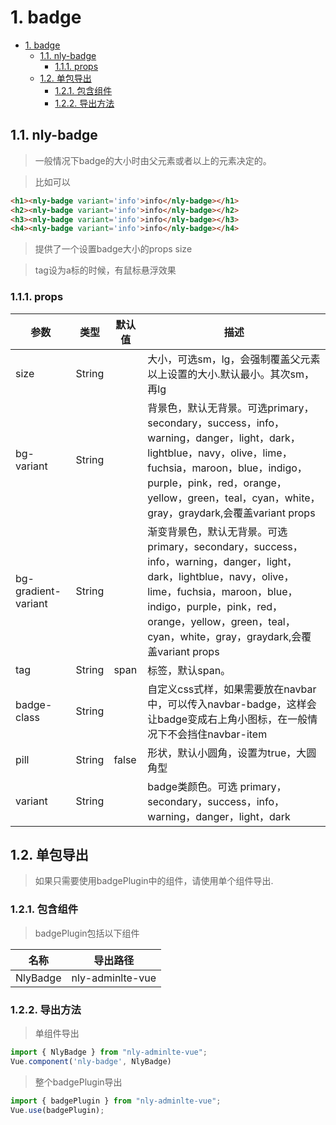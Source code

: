 # 1. badge
<!-- TOC -->

- [1. badge](#1-badge)
  - [1.1. nly-badge](#11-nly-badge)
    - [1.1.1. props](#111-props)
  - [1.2. 单包导出](#12-单包导出)
    - [1.2.1. 包含组件](#121-包含组件)
    - [1.2.2. 导出方法](#122-导出方法)

<!-- /TOC -->
## 1.1. nly-badge

> 一般情况下badge的大小时由父元素或者以上的元素决定的。

> 比如可以

```html
<h1><nly-badge variant='info'>info</nly-badge></h1>
<h2><nly-badge variant='info'>info</nly-badge></h2>
<h3><nly-badge variant='info'>info</nly-badge></h3>
<h4><nly-badge variant='info'>info</nly-badge></h4>
```

> 提供了一个设置badge大小的props size

> tag设为a标的时候，有鼠标悬浮效果

### 1.1.1. props

参数 | 类型 |  默认值 | 描述
-|-|-|-
size | String |  | 大小，可选sm，lg，会强制覆盖父元素以上设置的大小.默认最小。其次sm，再lg
bg-variant | String |  | 背景色，默认无背景。可选primary，secondary，success，info，warning，danger，light，dark，lightblue，navy，olive，lime，fuchsia，maroon，blue，indigo，purple，pink，red，orange，yellow，green，teal，cyan，white，gray，graydark,会覆盖variant props
bg-gradient-variant | String |  | 渐变背景色，默认无背景。可选primary，secondary，success，info，warning，danger，light，dark，lightblue，navy，olive，lime，fuchsia，maroon，blue，indigo，purple，pink，red，orange，yellow，green，teal，cyan，white，gray，graydark,会覆盖variant props
tag | String | span | 标签，默认span。
badge-class | String | | 自定义css式样，如果需要放在navbar中，可以传入navbar-badge，这样会让badge变成右上角小图标，在一般情况下不会挡住navbar-item
pill | String | false | 形状，默认小圆角，设置为true，大圆角型
variant | String |  | badge类颜色。可选  primary，secondary，success，info，warning，danger，light，dark

## 1.2. 单包导出

> 如果只需要使用badgePlugin中的组件，请使用单个组件导出.

### 1.2.1. 包含组件

> badgePlugin包括以下组件

名称 | 导出路径
-|-
NlyBadge | nly-adminlte-vue

### 1.2.2. 导出方法

> 单组件导出

```js
import { NlyBadge } from "nly-adminlte-vue";
Vue.component('nly-badge', NlyBadge)
```

> 整个badgePlugin导出

```js
import { badgePlugin } from "nly-adminlte-vue";
Vue.use(badgePlugin);
```
